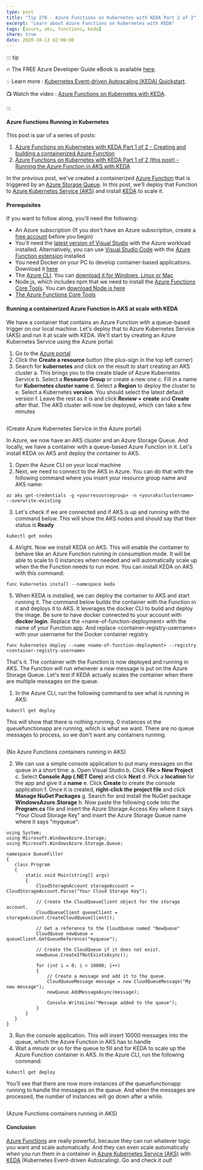 ```yaml
---
type: post
title: "Tip 278 - Azure Functions on Kubernetes with KEDA Part 2 of 2"
excerpt: "Learn about Azure Functions on Kubernetes with KEDA"
tags: [azure, aks, functions, keda]
share: true
date: 2020-10-13 02:00:00
---
```


::: tip 

:fire:  The FREE Azure Developer Guide eBook is available [here](http://aka.ms/azuredevebook).

:bulb: Learn more : [Kubernetes Event-driven Autoscaling (KEDA) Quickstart](https://aka.ms/kedaquickstart?WT.mc_id=github-azuredevtips-azureappsdev). 

:tv: Watch the video : [Azure Functions on Kubernetes with KEDA](leave-blank?WT.mc_id=youtube-azuredevtips-azureappsdev).

:::

#### Azure Functions Running in Kubernetes
This post is par of a series of posts:

1. [Azure Functions on Kubernetes with KEDA Part 1 of 2 - Creating and building a containerized Azure Function](tip277.html)
2. [Azure Functions on Kubernetes with KEDA Part 1 of 2 (this post) - Running the Azure Function in AKS with KEDA](tip278.html)

In the previous post, we've created a containerized [Azure Function](https://azure.microsoft.com/services/functions?WT.mc_id=azure-azuredevtips-azureappsdev) that is triggered by an [Azure Storage Queue](https://azure.microsoft.com/services/storage/queues?WT.mc_id=azure-azuredevtips-azureappsdev). In this post, we'll deploy that Function to [Azure Kubernetes Service (AKS)](https://azure.microsoft.com/services/kubernetes-service?WT.mc_id=azure-azuredevtips-azureappsdev) and install [KEDA](https://keda.sh?WT.mc_id=other-azuredevtips-azureappsdev) to scale it. 

#### Prerequisites
If you want to follow along, you'll need the following:
* An Azure subscription (If you don't have an Azure subscription, create a [free account](https://azure.microsoft.com/free/?WT.mc_id=azure-azuredevtips-azureappsdev) before you begin)
* You'll need the [latest version of Visual Studio](https://visualstudio.microsoft.com/downloads/?WT.mc_id=microsoft-azuredevtips-azureappsdev) with the Azure workload installed. Alternatively, you can use [Visual Studio Code](https://code.visualstudio.com?WT.mc_id=other-azuredevtips-azureappsdev) with the [Azure Function extension](https://marketplace.visualstudio.com/items?itemName=ms-azuretools.vscode-azurefunctions&WT.mc_id=other-azuredevtips-azureappsdev) installed
* You need Docker on your PC to develop container-based applications. Download it [here](https://store.docker.com/editions/community/docker-ce-desktop-windows?WT.mc_id=other-azuredevtips-azureappsdev)
* The [Azure CLI](https://docs.microsoft.com/cli/azure/?WT.mc_id=docs-azuredevtips-azureappsdev). You can [download it for Windows, Linux or Mac](https://docs.microsoft.com/cli/azure/install-azure-cli?WT.mc_id=docs-azuredevtips-azureappsdev)
* Node.js, which includes npm that we need to install the [Azure Functions Core Tools](https://docs.microsoft.com/azure/azure-functions/functions-run-local?WT.mc_id=docs-azuredevtips-azureappsdev ). You can [download Node.js here](https://docs.npmjs.com/downloading-and-installing-node-js-and-npm?WT.mc_id=other-azuredevtips-azureappsdev)
* [The Azure Functions Core Tools](https://docs.microsoft.com/azure/azure-functions/functions-run-local?WT.mc_id=docs-azuredevtips-azureappsdev)

#### Running a containerized Azure Function in AKS at scale with KEDA
We have a container that contains an Azure Function with a queue-based trigger on our local machine. Let's deploy that to Azure Kubernetes Service (AKS) and run it at scale with KEDA. We'll start by creating an Azure Kubernetes Service using the Azure portal:

1. Go to the [Azure portal](https://portal.azure.com/?WT.mc_id=azure-azuredevtips-azureappsdev)
2. Click the **Create a resource** button (the plus-sign in the top left corner)
3. Search for **kubernetes** and click on the result to start creating an AKS cluster
   a. This brings you to the create blade of Azure Kubernetes Service
   b. Select a **Resource Group** or create a new one
   c. Fill in a name for **Kubernetes cluster name**
   d. Select a **Region** to deploy the cluster to
   e. Select a Kubernetes **version**. You should select the latest default version
   f. Leave the rest as it is and click **Review + create** and **Create** after that. The AKS cluster will now be deployed, which can take a few minutes

<img :src="$withBase('/files/64createaks.png')">

(Create Azure Kubernetes Service in the Azure portal)

In Azure, we now have an AKS cluster and an Azure Storage Queue. And locally, we have a container with a queue-based Azure Function in it. Let's install KEDA on AKS and deploy the container to AKS.

1. Open the Azure CLI on your local machine
2. Next, we need to connect to the AKS in Azure. You can do that with the following command where you insert your resource group name and AKS name:
```
az aks get-credentials -g <yourresourcegroup> -n <youraksclustername> --overwrite-existing
```
3. Let's check if we are connected and if AKS is up and running with the command below. This will show the AKS nodes and should say that their status is **Ready**
```
kubectl get nodes
```
4. Alright. Now we install KEDA on AKS. This will enable the container to behave like an Azure Function running in consumption mode. It will be able to scale to 0 instances when needed and will automatically scale up when the the Function needs to run more. You can install KEDA on AKS with this command:
```
func kubernetes install --namespace keda
```
5. When KEDA is installed, we can deploy the container to AKS and start running it. The command below builds the container with the Function in it and deploys it to AKS. It leverages the docker CLI to build and deploy the image. Be sure to have docker connected to your account with **docker login**. Replace the \<name-of-function-deployment\> with the name of your Function app. And replace \<container-registry-username\>  with your username for the Docker container registry
```
func kubernetes deploy --name <name-of-function-deployment> --registry <container-registry-username>
```

That's it. The container with the Function is now deployed and running in AKS. The Function will run whenever a new message is put on the Azure Storage Queue. Let's test if KEDA actually scales the container when there are multiple messages on the queue.

1. In the Azure CLI, run the following command to see what is running in AKS:
```
kubectl get deploy
```
This will show that there is nothing running. 0 instances ot the queuefunctionapp are running, which is what we want. There are no queue messages to process, so we don't want any containers running.

<img :src="$withBase('/files/64nothingrunning.png')">

(No Azure Functions containers running in AKS)

2. We can use a simple console application to put many messages on the queue in a short time:
 a. Open Visual Studio
 b. Click **File > New Project** 
 c. Select **Console App (.NET Core)** and click **Next**
 d. Pick a **location** for the app and give it a **name**
 e. Click **Create** to create the console application
 f. Once it is created, **right-click the project file** and click **Manage NuGet Packages**
 g. Search for and install the NuGet package **WindowsAzure.Storage**
 h. Now paste the following code into the **Program.cs** file and insert the Azure Storage Access Key where it says "Your Cloud Storage Key" and insert the Azure Storage Queue name where it says "myqueue":

 ```
using System;
using Microsoft.WindowsAzure.Storage;
using Microsoft.WindowsAzure.Storage.Queue;

namespace QueueFiller
{
    class Program
    {
        static void Main(string[] args)
        {
            CloudStorageAccount storageAccount = CloudStorageAccount.Parse("Your Cloud Storage Key");

            // Create the CloudQueueClient object for the storage account.
            CloudQueueClient queueClient = storageAccount.CreateCloudQueueClient();

            // Get a reference to the CloudQueue named "NewQueue"
            CloudQueue newQueue = queueClient.GetQueueReference("myqueue");

            // Create the CloudQueue if it does not exist.
            newQueue.CreateIfNotExistsAsync();

            for (int i = 0; i < 10000; i++)
            {
                // Create a message and add it to the queue.
                CloudQueueMessage message = new CloudQueueMessage("My new message");
                newQueue.AddMessageAsync(message);

                Console.WriteLine("Message added to the queue");
            }
        }
    }
}
 ```
3. Run the console application. This will insert 10000 messages into the queue, which the Azure Function in AKS has to handle
4. Wait a minute or so for the queue to fill and for KEDA to scale up the Azure Function container in AKS. In the Azure CLI, run the following command:
```
kubectl get deploy
```
You'll see that there are now more instances of the queuefunctionapp running to handle the messages on the queue. And when the messages are processed, the number of instances will go down after a while.

<img :src="$withBase('/files/64scaledup.png')">

(Azure Functions containers running in AKS)

#### Conclusion
[Azure Functions](https://azure.microsoft.com/services/functions?WT.mc_id=azure-azuredevtips-azureappsdev) are really powerful, because they can run whatever logic you want and scale automatically. And they can even scale automatically when you run them in a container in [Azure Kubernetes Service (AKS)](https://azure.microsoft.com/services/kubernetes-service?WT.mc_id=azure-azuredevtips-azureappsdev) with [KEDA](https://keda.sh?WT.mc_id=other-azuredevtips-azureappsdev) (Kubernetes Event-driven Autoscaling). Go and check it out!